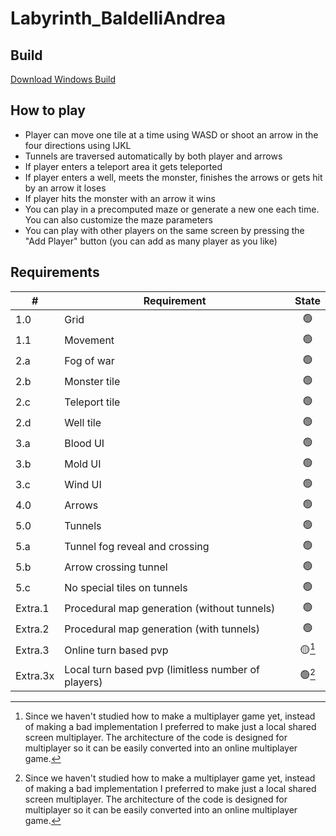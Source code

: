 # Labyrinth_BaldelliAndrea

## Build
<a href="https://github.com/Baldi00/Labyrinth_BaldelliAndrea/releases/download/v1.0.0/Labyrinth_BaldelliAndrea_v1.0.0_build202307061916.zip">Download Windows Build</a>

## How to play
- Player can move one tile at a time using WASD or shoot an arrow in the four directions using IJKL
- Tunnels are traversed automatically by both player and arrows
- If player enters a teleport area it gets teleported
- If player enters a well, meets the monster, finishes the arrows or gets hit by an arrow it loses
- If player hits the monster with an arrow it wins
- You can play in a precomputed maze or generate a new one each time. You can also customize the maze parameters
- You can play with other players on the same screen by pressing the "Add Player" button (you can add as many player as you like)

## Requirements

|#| Requirement | State |
|---------------|-----|:-----:|
|1.0| Grid|🟢|
|1.1| Movement|🟢|
|2.a| Fog of war|🟢|
|2.b| Monster tile|🟢|
|2.c| Teleport tile|🟢|
|2.d| Well tile|🟢|
|3.a| Blood UI|🟢|
|3.b| Mold UI|🟢|
|3.c| Wind UI|🟢|
|4.0| Arrows|🟢|
|5.0| Tunnels|🟢|
|5.a| Tunnel fog reveal and crossing|🟢|
|5.b| Arrow crossing tunnel|🟢|
|5.c| No special tiles on tunnels|🟢|
|Extra.1| Procedural map generation (without tunnels)|🟢|
|Extra.2| Procedural map generation (with tunnels)|🟢|
|Extra.3| Online turn based pvp|🟡[^1]|
|Extra.3x| Local turn based pvp (limitless number of players)|🟢[^1]|

[^1]: Since we haven't studied how to make a multiplayer game yet, instead of making a bad implementation I preferred to make just a local shared screen multiplayer.
The architecture of the code is designed for multiplayer so it can be easily converted into an online multiplayer game.
